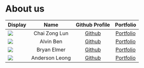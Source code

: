 # About us

Display | Name | Github Profile | Portfolio 
--------|:----:|:--------------:|:---------:
![](https://via.placeholder.com/100.png?text=Photo) | Chai Zong Lun | [Github](https://github.com/zonglun99) | [Portfolio](team/zonglun99.md)
![](https://avatars.githubusercontent.com/u/71116618?v=4) | Alvin Ben | [Github](https://github.com/alvynben) | [Portfolio](team/alvynben.md)
![](https://via.placeholder.com/100.png?text=Photo) | Bryan Elmer | [Github](https://github.com/BryanElmer) | [Portfolio](team/BryanElmer.md)
![](https://via.placeholder.com/100.png?text=Photo) | Anderson Leong | [Github](https://github.com/uosjapuelks) | [Portfolio](team/uosjapuelks.md)
